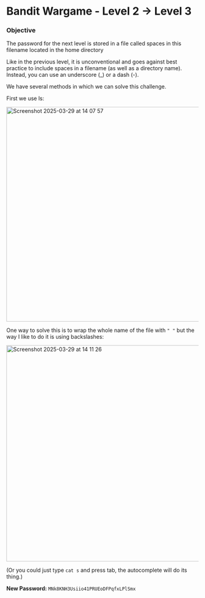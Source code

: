 # Bandit Wargame - Level 2 -> Level 3

### Objective  
The password for the next level is stored in a file called spaces in this filename located in the home directory

Like in the previous level, it is unconventional and goes against best practice to include spaces in a filename (as well as a directory name). Instead, you can use an underscore (_) or a dash (-).

We have several methods in which we can solve this challenge.

First we use ls:

<img width="563" alt="Screenshot 2025-03-29 at 14 07 57" src="https://github.com/user-attachments/assets/fb79fb61-1c77-462b-b80d-8e193208f4f4" />

One way to solve this is to wrap the whole name of the file with `" "` but the way I like to do it is using backslashes:

<img width="567" alt="Screenshot 2025-03-29 at 14 11 26" src="https://github.com/user-attachments/assets/9a1a5bc0-33bb-4c16-9823-98fdce66ce7e" />

(Or you could just type `cat s` and press tab, the autocomplete will do its thing.)

**New Password:** `MNk8KNH3Usiio41PRUEoDFPqfxLPlSmx`
